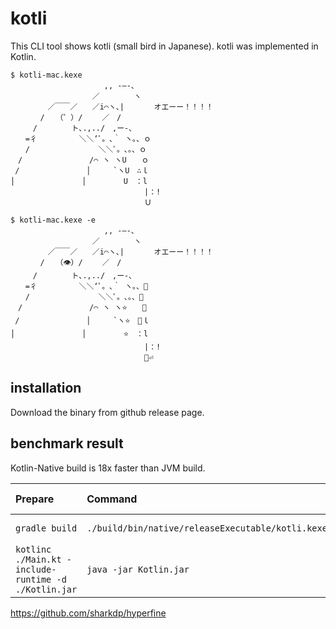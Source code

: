 # kotli

This CLI tool shows kotli (small bird in Japanese). kotli was implemented in Kotlin.

```
$ kotli-mac.kexe
　　　　　　　　　　　　 ,, -―-、
　　　　　　　　　　　／　　　　 ヽ
　　　　　／￣￣／　　／i⌒ヽ､|　　　　オエーー！！！！
　　　　/　　（゜）/　　 ／　/
　　　/　　　　 ト､.,../　,ー-､
　　=彳　　　　　 ＼＼‘ﾟ。､｀ ヽ。、ｏ
　　/ 　 　　　　　　　＼＼ﾟ。､。、ｏ
　/　　　　　　　　　/⌒ ヽ ヽU　　ｏ
 /　　　　　　　　　│　　　`ヽU　∴ｌ
│　　　　　　　　　│　　　　　U　：l
　　　　　　　　　　　　　　　　　　|：!
　　　　　　　　　　　　　　　　　　Ｕ

$ kotli-mac.kexe -e
　　　　　　　　　　　　 ,, -―-、
　　　　　　　　　　　／　　　　 ヽ
　　　　　／￣￣／　　／i⌒ヽ､|　　　　オエーー！！！！
　　　　/　　（👁）/　　 ／　/
　　　/　　　　 ト､.,../　,ー-､
　　=彳　　　　　 ＼＼‘ﾟ。､｀ ヽ。、🌟
　　/ 　 　　　　　　　＼＼ﾟ。､。、🌟
　/　　　　　　　　　/⌒ ヽ ヽ⭐️　　🌟
 /　　　　　　　　　│　　　`ヽ⭐️　💫ｌ
│　　　　　　　　　│　　　　　⭐️　：l
　　　　　　　　　　　　　　　　　　|：!
　　　　　　　　　　　　　　　　　　👅⏎
```

## installation

Download the binary from github release page.

## benchmark result

Kotlin-Native build is 18x faster than JVM build.

| Prepare                                                   | Command | Mean [ms] | Min [ms] | Max [ms] | Relative |
|:----------------------------------------------------------|:---|---:|---:|---:|---:|
| `gradle build`                                            | `./build/bin/native/releaseExecutable/kotli.kexe` | 3.9 ± 1.9 | 2.7 | 20.6 | 1.00 |
| `kotlinc ./Main.kt -include-runtime -d ./Kotlin.jar`      | `java -jar Kotlin.jar` | 71.1 ± 4.2 | 67.6 | 93.7 | 1.00 |

https://github.com/sharkdp/hyperfine